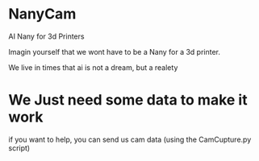# NanyCam
AI Nany for 3d Printers

Imagin yourself that we wont have to be a Nany for a 3d printer.

We live in times that ai is not a dream, but a realety

# We Just need some data to make it work
if you want to help, you can send us cam data (using the CamCupture.py script)
